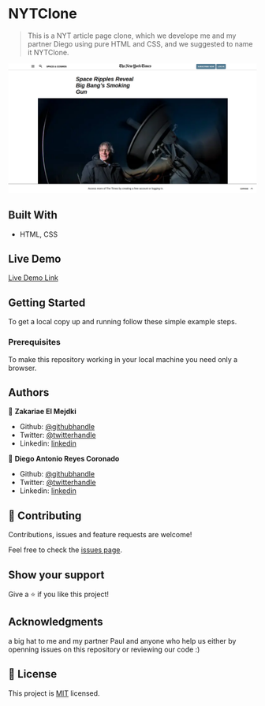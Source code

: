 # NYTClone

> This is a NYT article page clone, which we develope me and my partner Diego using pure HTML and CSS, and we suggested to name it NYTClone.

![screenshot](./Screenshot.png)

## Built With

- HTML, CSS

## Live Demo

[Live Demo Link](https://raw.githack.com/elmejdki/NYT-clone/create-blog-page/index.html)


## Getting Started

To get a local copy up and running follow these simple example steps.

### Prerequisites
To make this repository working in your local machine you need only a browser.

## Authors

👤 **Zakariae El Mejdki**

- Github: [@githubhandle](https://github.com/elmejdki)
- Twitter: [@twitterhandle](https://twitter.com/0ca7848f87ab470)
- Linkedin: [linkedin](https://www.linkedin.com/in/zakariae-el-mejdki-644898139/)

👤 **Diego Antonio Reyes Coronado**

- Github: [@githubhandle](https://github.com/xtrmdarc)
- Twitter: [@twitterhandle](https://twitter.com/DiegoAn91629127)
- Linkedin: [linkedin](https://www.linkedin.com/in/diego-reyes-coronado-7a7189b7/)

## 🤝 Contributing

Contributions, issues and feature requests are welcome!

Feel free to check the [issues page](https://github.com/elmejdki/NYT-clone/issues).

## Show your support

Give a ⭐️ if you like this project!

## Acknowledgments

a big hat to me and my partner Paul and anyone who help us either by openning issues on this repository or reviewing our code :)

## 📝 License

This project is [MIT](lic.url) licensed.
